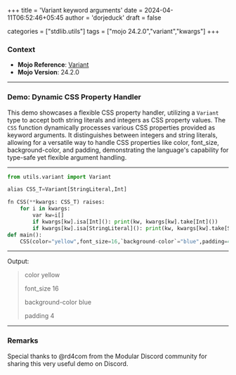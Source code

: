 +++
title = 'Variant keyword arguments'
date = 2024-04-11T06:52:46+05:45
author = 'dorjeduck' 
draft = false


categories = ["stdlib.utils"]
tags = ["mojo 24.2.0","variant","kwargs"]
+++


### Context

- **Mojo Reference**: [Variant](https://docs.modular.com/mojo/stdlib/utils/variant)
- **Mojo Version**: 24.2.0

---

### Demo: Dynamic CSS Property Handler

This demo showcases a flexible CSS property handler, utilizing a `Variant` type to accept both string literals and integers as CSS property values. The `CSS` function dynamically processes various CSS properties provided as keyword arguments. It distinguishes between integers and string literals, allowing for a versatile way to handle CSS properties like color, font_size, background-color, and padding, demonstrating the language's capability for type-safe yet flexible argument handling.

---
  
```python
from utils.variant import Variant

alias CSS_T=Variant[StringLiteral,Int]

fn CSS(**kwargs: CSS_T) raises:
    for i in kwargs:
        var kw=i[]
        if kwargs[kw].isa[Int](): print(kw, kwargs[kw].take[Int]())
        if kwargs[kw].isa[StringLiteral](): print(kw, kwargs[kw].take[StringLiteral]())
def main():
    CSS(color="yellow",font_size=16,`background-color`="blue",padding=4)
```

---

Output:

> color yellow
>
> font_size 16
>
> background-color blue
>
> padding 4

---

### Remarks

Special thanks to @rd4com from the Modular Discord community for sharing this very useful demo on Discord.
